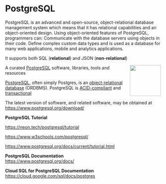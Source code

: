 PostgreSQL 
=====================================
PostgreSQL is an advanced and open-source, object-relational database management system
which means that it has relational capabilities and an object-oriented design. 
Using object-oriented features of PostgreSQL, programmers can: Communicate with the database servers using objects in their code. 
Define complex custom data types and is used as a database for many web applications, mobile and analytics applications. 

It supports both SQL (**relational**) and JSON (**non-relational**)

[<img src="https://wiki.postgresql.org/images/a/a4/PostgreSQL_logo.3colors.svg" align="right"  width="100">](https://www.postgresql.org/)

A curated [PostgreSQL](https://www.postgresql.org/) software, libraries, tools and resources 

[PostgreSQL](https://en.wikipedia.org/wiki/PostgreSQL), often simply Postgres, is an [object-relational database](https://en.wikipedia.org/wiki/Object-relational_database) (ORDBMS). PostgreSQL is [ACID-compliant](https://en.wikipedia.org/wiki/ACID) and [transactional](https://en.wikipedia.org/wiki/Transaction_processing) 

The latest version of software, and related software, may be
obtained at <https://www.postgresql.org/download/>  

**PostgreSQL Tutorial**

https://neon.tech/postgresql/tutorial

<https://www.w3schools.com/postgresql/>

https://www.postgresql.org/docs/current/tutorial.html

**PostgreSQL Documentation**   
https://www.postgresql.org/docs/  

**Cloud SQL for PostgreSQL Documentation**  
https://cloud.google.com/sql/docs/postgres





